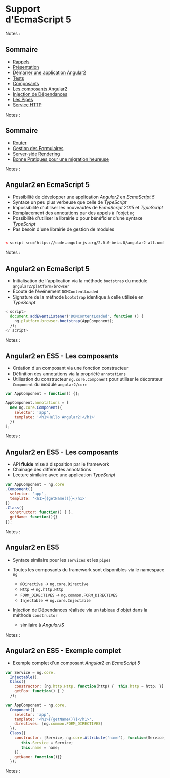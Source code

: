 # Support<br>d'EcmaScript 5

<!-- .slide: class="page-title" -->

Notes :



## Sommaire

<!-- .slide: class="toc" -->

- [Rappels](#/1)
- [Présentation](#/2)
- [Démarrer une application Angular2](#/3)
- [Tests](#/4)
- [Composants](#/5)
- [Les composants Angular2](#/6)
- [Injection de Dépendances](#/7)
- [Les Pipes](#/8)
- [Service HTTP](#/9)

Notes :



## Sommaire

<!-- .slide: class="toc" -->

- [Router](#/10)
- [Gestion des Formulaires](#/11)
- [Server-side Rendering](#/12)
- [Bonne Pratiques pour une migration heureuse](#/13)

Notes :



## Angular2 en EcmaScript 5

- Possibilité de développer une application *Angular2* en *EcmaScript 5*
- Syntaxe un peu plus verbeuse que celle de *TypeScript*
- Impossibilité d'utiliser les nouveautés de *EcmaScript 2015* et *TypeScript*
- Remplacement des annotations par des appels à l'objet `ng`
- Possibilité d'utiliser la librairie *a* pour bénéficier d'une syntaxe *TypeScript*
- Pas besoin d'une librairie de gestion de modules

```html

< script src="https://code.angularjs.org/2.0.0-beta.0/angular2-all.umd.dev.js"></ script>

```

Notes :



## Angular2 en EcmaScript 5

- Initialisation de l'application via la méthode `bootstrap` du module `angular2/platform/browser`
- Écoute de l'événement `DOMContentLoaded`
- Signature de la méthode `bootstrap` identique à celle utilisée en *TypeScript*

```javascript
< script>
  document.addEventListener('DOMContentLoaded', function () {
    ng.platform.browser.bootstrap(AppComponent);
  });
</ script>
```

Notes :



## Angular2 en ES5 - Les composants

- Création d'un composant  via une fonction constructeur
- Définition des annotations via la propriété `annotations`
- Utilisation du constructeur `ng.core.Component` pour utiliser le décorateur `Component` du module `angular2/core`

```javascript
var AppComponent = function() {};

AppComponent.annotations = [
  new ng.core.Component({
    selector: 'app',
    template: '<h1>Hello Angular2!</h1>'
  })
];
```

Notes :



## Angular2 en ES5 - Les composants

- API **fluide** mise à disposition par le framework
- Chaînage des différentes annotations
- Lecture similaire avec une application *TypeScript*

```javascript
var AppComponent = ng.core
.Component({
  selector: 'app',
  template: '<h1>{{getName()}}</h1>'
})
.Class({
  constructor: function() { },
  getName: function(){}
});
```

Notes :



## Angular2 en ES5

- Syntaxe similaire pour les `services` et les `pipes`
- Toutes les composants du framework sont disponibles via le namespace `ng`
  - `@Directive` -> `ng.core.Directive`
  - `Http` -> `ng.http.Http`
  - `FORM_DIRECTIVES` -> `ng.common.FORM_DIRECTIVES`
  - `Injectable` -> `ng.core.Injectable`

- Injection de Dépendances réalisée via un tableau d'objet dans la méthode `constructor`
  - similaire à *AngularJS*

Notes :



## Angular2 en ES5 - Exemple complet

- Exemple complet d'un composant *Angular2* en *EcmaScript 5*

```javascript
var Service = ng.core.
  Injectable().
  Class({
    constructor: [ng.http.Http, function(http) {  this.http = http; }],
    getFoo: function() { }
  });

var AppComponent = ng.core.
  Component({
    selector: 'app',
    template: '<h1>{{getName()}}</h1>',
    directives: [ng.common.FORM_DIRECTIVES]
  }).
  Class({
    constructor: [Service, ng.core.Attribute('name'), function(Service, name) {
       this.Service = Service;
       this.name = name;
    }],
    getName: function(){}
  });
```

Notes :



<!-- .slide: class="page-questions" -->
